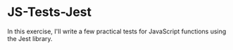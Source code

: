# JS-Tests-Jest
In this exercise, I'll write a few practical tests for JavaScript functions using the Jest library.
